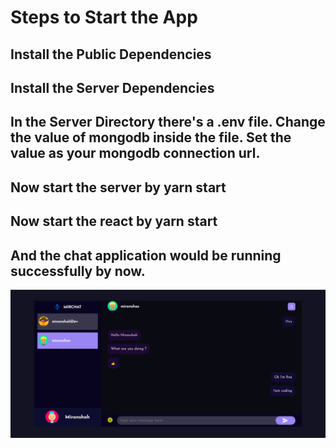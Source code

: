 # Steps to Start the App

## Install the Public Dependencies

## Install the Server Dependencies

## In the Server Directory there's a .env file. Change the value of mongodb inside the file. Set the value as your mongodb connection url.

## Now start the server by yarn start

## Now start the react by yarn start

## And the chat application would be running successfully by now.

![alt text](./landing.png)
